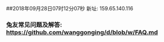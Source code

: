 ##2018年09月28日07时12分07秒 新址: 159.65.140.116
### 兔友常见问题及解答: https://github.com/wanggonging/d/blob/w/FAQ.md
